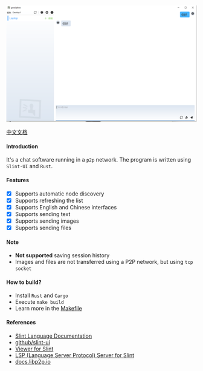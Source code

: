 ![screenshot](./screenshot/gossipbox.png)

[中文文档](./README.zh-CN.md)

#### Introduction
It's a chat software running in a `p2p` network. The program is written using `Slint-UI` and `Rust`.

#### Features
- [x] Supports automatic node discovery
- [x] Supports refreshing the list
- [x] Supports English and Chinese interfaces
- [x] Supports sending text
- [x] Supports sending images
- [x] Supports sending files

#### Note
- **Not supported** saving session history
- Images and files are not transferred using a P2P network, but using `tcp socket`

#### How to build?
- Install `Rust` and `Cargo`
- Execute `make build`
- Learn more in the [Makefile](./Makefile)

#### References
- [Slint Language Documentation](https://slint-ui.com/releases/1.0.0/docs/slint/)
- [github/slint-ui](https://github.com/slint-ui/slint)
- [Viewer for Slint](https://github.com/slint-ui/slint/tree/master/tools/viewer)
- [LSP (Language Server Protocol) Server for Slint](https://github.com/slint-ui/slint/tree/master/tools/lsp)
- [docs.libp2p.io](https://docs.libp2p.io/concepts/introduction/overview)
